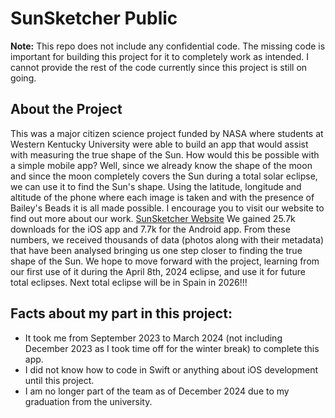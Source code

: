 # SunSketcher Public 

<strong>Note:</strong> This repo does not include any confidential code. The missing code is important for building this project for it to completely work as intended. I cannot provide the rest of the code currently since this project is still on going. 

## About the Project
This was a major citizen science project funded by NASA where students at Western Kentucky University were able to build an app that would assist with measuring the true shape of the Sun. How would this be possible with a simple mobile app? Well, since we already know the shape of the moon and since the moon completely covers the Sun during a total solar eclipse, we can use it to find the Sun's shape. Using the latitude, longitude and altitude of the phone where each image is taken and with the presence of Bailey's Beads it is all made possible. I encourage you to visit our website to find out more about our work. 
<a href="https://wkuxr.com/sunsketcher/">SunSketcher Website</a>
We gained 25.7k downloads for the iOS app and 7.7k for the Android app. From these numbers, we received thousands of data (photos along with their metadata) that have been analysed bringing us one step closer to finding the true shape of the Sun. We hope to move forward with the project, learning from our first use of it during the April 8th, 2024 eclipse, and use it for future total eclipses. Next total eclipse will be in Spain in 2026!!!

## Facts about my part in this project:
- It took me from September 2023 to March 2024 (not including December 2023 as I took time off for the winter break) to complete this app.
- I did not know how to code in Swift or anything about iOS development until this project.
- I am no longer part of the team as of December 2024 due to my graduation from the university. 
